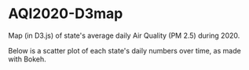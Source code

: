 # AQI2020-D3map

Map (in D3.js) of state's average daily Air Quality (PM 2.5) during 2020. 

Below is a scatter plot of each state's daily numbers over time, as made with Bokeh. 
